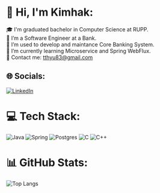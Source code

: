 # 💫 Hi, I'm Kimhak:
🎓 I'm graduated bachelor in Computer Science at RUPP.<br>🏦 I’m a Software Engineer at a Bank.<br>🏢 I’m used to develop and maintance Core Banking System. <br>🔰 I’m currently learning Microservice and Spring WebFlux.<br>💬 Contact me: tthyu83@gmail.com<br>


## 🌐 Socials:
[![LinkedIn](https://img.shields.io/badge/LinkedIn-%230077B5.svg?logo=linkedin&logoColor=white)](https://www.linkedin.com/in/kimhak-seang-6a6b5723a/) 

# 💻 Tech Stack:
![Java](https://img.shields.io/badge/Java-%20%23aab7b8.svg?style=for-the-badge&logo=Java&logoColor=white) ![Spring](https://img.shields.io/badge/spring-%236DB33F.svg?style=for-the-badge&logo=spring&logoColor=white) ![Postgres](https://img.shields.io/badge/postgres-%23316192.svg?style=for-the-badge&logo=postgresql&logoColor=white) ![C](https://img.shields.io/badge/c-%2300599C.svg?style=for-the-badge&logo=c&logoColor=white) ![C++](https://img.shields.io/badge/c++-%2300599C.svg?style=for-the-badge&logo=c%2B%2B&logoColor=white)
# 📊 GitHub Stats:
![Top Langs](https://github-readme-stats.vercel.app/api/top-langs/?username=kimhakseang&hide_progress=true)
